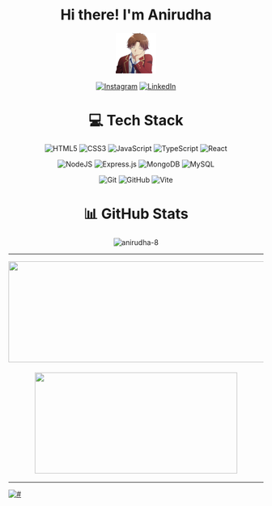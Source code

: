 <div align="center"
<table>
  <tr>
    <td><h1>Hi there! I'm Anirudha</h1></td>
    <td><img src="./Ayanokoji.png" alt="Ayonokoji Kiyotaka" width="80" /></td>
  </tr>
</table>

[![Instagram](https://img.shields.io/badge/Instagram-%23E4405F.svg?logo=Instagram&logoColor=white)](https://instagram.com/anya_b_8)
[![LinkedIn](https://img.shields.io/badge/LinkedIn-%230077B5.svg?logo=linkedin&logoColor=white)](https://www.linkedin.com/in/anirudha-bele-394677320/)

# 💻 Tech Stack

![HTML5](https://img.shields.io/badge/html5-%23E34F26.svg?style=for-the-badge&logo=html5&logoColor=white) ![CSS3](https://img.shields.io/badge/css3-%231572B6.svg?style=for-the-badge&logo=css3&logoColor=white) ![JavaScript](https://img.shields.io/badge/javascript-%23323330.svg?style=for-the-badge&logo=javascript&logoColor=%23F7DF1E) ![TypeScript](https://img.shields.io/badge/typescript-%23007ACC.svg?style=for-the-badge&logo=typescript&logoColor=white) ![React](https://img.shields.io/badge/react-%2320232a.svg?style=for-the-badge&logo=react&logoColor=%2361DAFB)

![NodeJS](https://img.shields.io/badge/node.js-6DA55F?style=for-the-badge&logo=node.js&logoColor=white) ![Express.js](https://img.shields.io/badge/express.js-%23404d59.svg?style=for-the-badge&logo=express&logoColor=%2361DAFB) ![MongoDB](https://img.shields.io/badge/MongoDB-%234ea94b.svg?style=for-the-badge&logo=mongodb&logoColor=white) ![MySQL](https://img.shields.io/badge/mysql-4479A1.svg?style=for-the-badge&logo=mysql&logoColor=white)

![Git](https://img.shields.io/badge/git-%23F05033.svg?style=for-the-badge&logo=git&logoColor=white) ![GitHub](https://img.shields.io/badge/github-%23121011.svg?style=for-the-badge&logo=github&logoColor=white) ![Vite](https://img.shields.io/badge/vite-%23646CFF.svg?style=for-the-badge&logo=vite&logoColor=white)

# 📊 GitHub Stats

</div>

<p align="center">
  <img width="800" height="220" align="center" src="https://github-readme-streak-stats.herokuapp.com/?user=anirudha-8&&theme=dark&&hide_border=false" alt="anirudha-8" />
</p>

---

<p align="center">
  <img width="600" height="200" src="https://github-readme-stats.vercel.app/api?username=anirudha-8&theme=dark&hide_border=false&include_all_commits=false&count_private=false">
  <br />
  <br />
  <img width="400" height="200" src="https://github-readme-stats.vercel.app/api/top-langs/?username=anirudha-8&theme=dark&hide_border=false&include_all_commits=false&count_private=false&layout=compact">
</p>

---

[![#](https://visitcount.itsvg.in/api?id=anirudha-8&icon=0&color=0)](https://github.com/anirudha-8)
